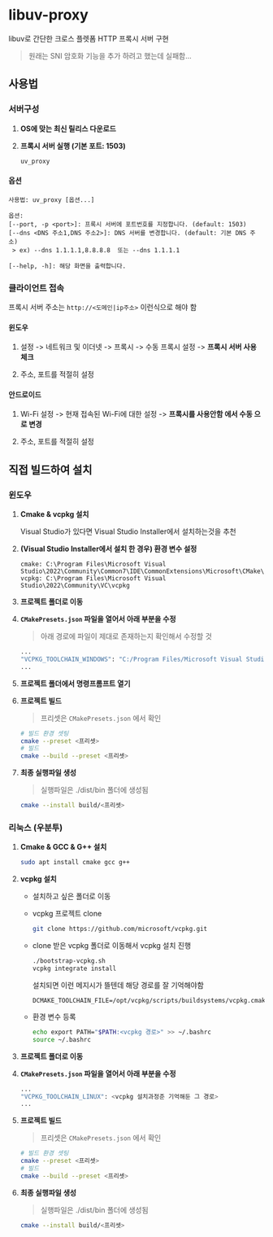 # libuv-proxy

libuv로 간단한 크로스 플렛폼 HTTP 프록시 서버 구현

> 원래는 SNI 암호화 기능을 추가 하려고 했는데 실패함...


## 사용법

### 서버구성

1. **OS에 맞는 최신 릴리스 다운로드**

2. **프록시 서버 실행 (기본 포트: 1503)**

    ```bash
    uv_proxy
    ```

#### 옵션
```
사용법: uv_proxy [옵션...]

옵션:
[--port, -p <port>]: 프록시 서버에 포트번호를 지정합니다. (default: 1503)
[--dns <DNS 주소1,DNS 주소2>]: DNS 서버를 변경합니다. (default: 기본 DNS 주소)
 > ex) --dns 1.1.1.1,8.8.8.8  또는 --dns 1.1.1.1 

[--help, -h]: 해당 화면을 출력합니다.
```

### 클라이언트 접속

프록시 서버 주소는 `http://<도메인|ip주소>` 이런식으로 해야 함 

#### 윈도우
1. 설정 -> 네트워크 및 이더넷 -> 프록시 -> 수동 프록시 설정 -> **프록시 서버 사용 체크**

2. 주소, 포트를 적절히 설정

#### 안드로이드

1. Wi-Fi 설정 -> 현재 접속된 Wi-Fi에 대한 설정 -> **프록시를 사용안함 에서 수동 으로 변경**

2. 주소, 포트를 적절히 설정

## 직접 빌드하여 설치

### 윈도우

1. **Cmake & vcpkg 설치**
    
    Visual Studio가 있다면 Visual Studio Installer에서 설치하는것을 추천

2. **(Visual Studio Installer에서 설치 한 경우) 환경 변수 설정**

    ```
    cmake: C:\Program Files\Microsoft Visual Studio\2022\Community\Common7\IDE\CommonExtensions\Microsoft\CMake\CMake\bin
    vcpkg: C:\Program Files\Microsoft Visual Studio\2022\Community\VC\vcpkg
    ```

3. **프로젝트 폴더로 이동**

4. **`CMakePresets.json` 파일을 열어서 아래 부분을 수정**

    > 아래 경로에 파일이 제대로 존재하는지 확인해서 수정할 것

    ```bash
    ...
    "VCPKG_TOOLCHAIN_WINDOWS": "C:/Program Files/Microsoft Visual Studio/2022/Community/VC/vcpkg/scripts/buildsystems/vcpkg.cmake",
    ...
    ```

5. **프로젝트 폴더에서 명령프롬프트 열기**

6. **프로젝트 빌드**

    > 프리셋은 `CMakePresets.json` 에서 확인

    ```bash
    # 빌드 환경 셋팅
    cmake --preset <프리셋>
    # 빌드
    cmake --build --preset <프리셋> 
    ```

7. **최종 실행파일 생성**

    > 실행파일은 ./dist/bin 폴더에 생성됨

    ```bash
    cmake --install build/<프리셋>
    ```

### 리눅스 (우분투)

1. **Cmake & GCC & G++ 설치**
    
    ```bash
    sudo apt install cmake gcc g++
    ```

2. **vcpkg 설치**
    
   - 설치하고 싶은 폴더로 이동

    - vcpkg 프로젝트 clone

        ```bash
        git clone https://github.com/microsoft/vcpkg.git
        ```

    - clone 받은 vcpkg 폴더로 이동해서 vcpkg 설치 진행

        ```bash
        ./bootstrap-vcpkg.sh
        vcpkg integrate install
        ```

        설치되면 이런 메지시가 뜰텐데 해당 경로를 잘 기억해야함

        ```
        DCMAKE_TOOLCHAIN_FILE=/opt/vcpkg/scripts/buildsystems/vcpkg.cmake
        ```

    - 환경 변수 등록
    
        ```bash
        echo export PATH="$PATH:<vcpkg 경로>" >> ~/.bashrc
        source ~/.bashrc
        ```

3.  **프로젝트 폴더로 이동**

4. **`CMakePresets.json` 파일을 열어서 아래 부분을 수정**

    ```bash
    ...
    "VCPKG_TOOLCHAIN_LINUX": <vcpkg 설치과정준 기억해둔 그 경로>
    ...
    ```


5. **프로젝트 빌드**

    > 프리셋은 `CMakePresets.json` 에서 확인

    ```bash
    # 빌드 환경 셋팅
    cmake --preset <프리셋>
    # 빌드
    cmake --build --preset <프리셋> 
    ```

6. **최종 실행파일 생성**

    > 실행파일은 ./dist/bin 폴더에 생성됨

    ```bash
    cmake --install build/<프리셋>
    ```